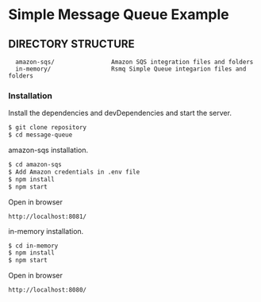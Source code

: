 # Simple Message Queue Example
DIRECTORY STRUCTURE
-------------------

      amazon-sqs/                Amazon SQS integration files and folders
      in-memory/                 Rsmq Simple Queue integarion files and folders
### Installation
Install the dependencies and devDependencies and start the server.

```sh
$ git clone repository
$ cd message-queue
```
amazon-sqs installation.

```sh
$ cd amazon-sqs
$ Add Amazon credentials in .env file 
$ npm install
$ npm start
```
Open in browser
```
http://localhost:8081/
```
in-memory installation.

```sh
$ cd in-memory
$ npm install
$ npm start
```

Open in browser
```
http://localhost:8080/
```


